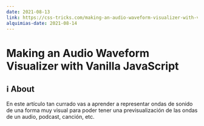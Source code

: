 ```yaml
---
date: 2021-08-13
link: https://css-tricks.com/making-an-audio-waveform-visualizer-with-vanilla-javascript
alquimias-date: 2021-08-14
---
```


# Making an Audio Waveform Visualizer with Vanilla JavaScript 

## ℹ️ About

En este artículo tan currado vas a aprender a representar ondas de sonido de una forma muy visual para poder tener una previsualización de las ondas de un audio, podcast, canción, etc.


